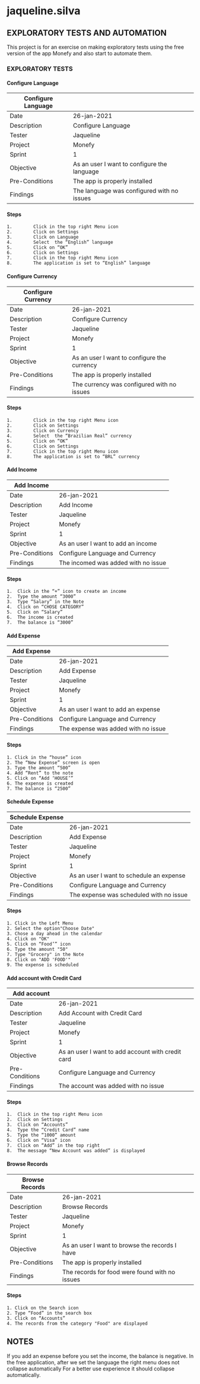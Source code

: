 # jaqueline.silva
## EXPLORATORY TESTS AND AUTOMATION 

This project is for an exercise on making exploratory tests using the free version of the app Monefy and also start to automate them.


### EXPLORATORY TESTS

#### Configure Language

| Configure Language  |                                              |
| ------------------- | -------------------                          |
|  Date               |  26-jan-2021                                 |
|  Description        |  Configure Language                          |
|  Tester             |  Jaqueline                                   |
|  Project            |  Monefy                                      |
|  Sprint             |  1                                           |
|  Objective          |  As an user I want to configure the language |
|  Pre-Conditions     |  The app is properly installed               |
|  Findings           |  The language was configured with no issues  |

#### Steps

```
1.        Click in the top right Menu icon
2.        Click on Settings
3.        Click on Language
4.        Select  the “English” language
5.        Click on “OK”
6.        Click on Settings
7.        Click in the top right Menu icon
8.        The application is set to “English” language

```

#### Configure Currency

| Configure Currency  |                                              |
| ------------------- | -------------------                          |
|  Date               |  26-jan-2021                                 |
|  Description        |  Configure Currency                          |
|  Tester             |  Jaqueline                                   |
|  Project            |  Monefy                                      |
|  Sprint             |  1                                           |
|  Objective          |  As an user I want to configure the currency |
|  Pre-Conditions     |  The app is properly installed               |
|  Findings           |  The currency was configured with no issues  |

#### Steps

```
1.        Click in the top right Menu icon
2.        Click on Settings
3.        Click on Currency
4.        Select  the “Brazilian Real” currency
5.        Click on “OK”
6.        Click on Settings
7.        Click in the top right Menu icon
8.        The application is set to “BRL” currency

```

#### Add Income

| Add Income          |                                              |
| ------------------- | -------------------                          |
|  Date               |  26-jan-2021                                 |
|  Description        |  Add Income                                  |
|  Tester             |  Jaqueline                                   |
|  Project            |  Monefy                                      |
|  Sprint             |  1                                           |
|  Objective          |  As an user I want to add an income          |
|  Pre-Conditions     |  Configure Language and Currency             |
|  Findings           |  The incomed was added with no issue         |

#### Steps

```
1.	Click in the “+” icon to create an income
2.	Type the amount “3000”
3.	Type “Salary” in the Note
4.	Click on “CHOSE CATEGORY”
5.	Click on “Salary”
6.	The income is created
7.	The balance is “3000”

```

#### Add Expense

| Add Expense         |                                              |
| ------------------- | -------------------                          |
|  Date               |  26-jan-2021                                 |
|  Description        |  Add Expense                                 |
|  Tester             |  Jaqueline                                   |
|  Project            |  Monefy                                      |
|  Sprint             |  1                                           |
|  Objective          |  As an user I want to add an expense         |
|  Pre-Conditions     |  Configure Language and Currency             |
|  Findings           |  The expense was added with no issue         |

#### Steps

```
1. Click in the “house” icon
2. The “New Expense” screen is open
3. Type the amount “500”
4. Add “Rent” to the note
5. Click on “Add ‘HOUSE’”
6. The expense is created
7. The balance is “2500”

```

#### Schedule Expense

| Schedule Expense    |                                              |
| ------------------- | -------------------                          |
|  Date               |  26-jan-2021                                 |
|  Description        |  Add Expense                                 |
|  Tester             |  Jaqueline                                   |
|  Project            |  Monefy                                      |
|  Sprint             |  1                                           |
|  Objective          |  As an user I want to schedule an expense    |
|  Pre-Conditions     |  Configure Language and Currency             |
|  Findings           |  The expense was scheduled with no issue     |

#### Steps

```
1. Click in the Left Menu
2. Select the option"Choose Date"
3. Chose a day ahead in the calendar 
4. Click on "OK"
5. Click on “Food’” icon
6. Type the amount "50"
7. Type "Grocery" in the Note
8. Click on "ADD 'FOOD'"
9. The expense is scheduled

```
#### Add account with Credit Card

| Add account         |                                                    |
| ------------------- | -------------------                                |
|  Date               |  26-jan-2021                                       |
|  Description        |  Add Account with Credit Card                      |
|  Tester             |  Jaqueline                                         |
|  Project            |  Monefy                                            |
|  Sprint             |  1                                                 |
|  Objective          |  As an user I want to add account with credit card |
|  Pre-Conditions     |  Configure Language and Currency                   |
|  Findings           |  The account was added with no issue               |

#### Steps

```
1.	Click in the top right Menu icon
2.	Click on Settings
3.	Click on “Accounts”
4.	Type the “Credit Card” name
5.	Type the “1000” amount 
6.	Click on “Visa” icon
7.	Click on “Add” in the top right
8.	The message “New Account was added” is displayed

```
#### Browse Records

| Browse Records      |                                                 |
| ------------------- | -------------------                             |
|  Date               |  26-jan-2021                                    |
|  Description        |  Browse Records                                 |
|  Tester             |  Jaqueline                                      |
|  Project            |  Monefy                                         |
|  Sprint             |  1                                              |
|  Objective          |  As an user I want to browse the records I have |
|  Pre-Conditions     |  The app is properly installed                  |
|  Findings           |  The records for food were found with no issues |

#### Steps

```
1. Click on the Search icon
2. Type “Food” in the search box
3. Click on “Accounts”
4. The records from the category "Food" are displayed

```

## NOTES

If you add an expense before you set the income, the balance is negative.
In the free application, after we set the language the right menu does not collapse automatically
For a better use experience it should collapse automatically.


